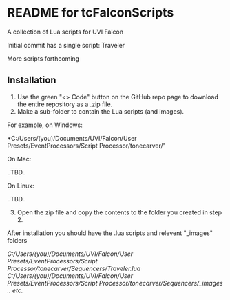 # README for tcFalconScripts

A collection of Lua scripts for UVI Falcon

Initial commit has a single script: Traveler

More scripts forthcoming 

## Installation

1. Use the green "<> Code" button on the GitHub repo page to download the entire repository as a .zip file. 
2. Make a sub-folder to contain the Lua scripts (and images). 

For example, on Windows:

*C:/Users/(you)/Documents/UVI/Falcon/User Presets/EventProcessors/Script Processor/tonecarver/"

On Mac: 

..TBD..

On Linux: 

..TBD..

3. Open the zip file and copy the contents to the folder you created in step 2. 

After installation you should have the .lua scripts and relevent "_images" folders

*C:/Users/(you)/Documents/UVI/Falcon/User Presets/EventProcessors/Script Processor/tonecarver/Sequencers/Traveler.lua  
C:/Users/(you)/Documents/UVI/Falcon/User Presets/EventProcessors/Script Processor/tonecarver/Sequencers/_images  
.. etc.*

